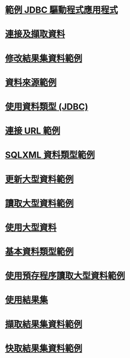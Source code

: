 # [範例 JDBC 驅動程式應用程式](sample-jdbc-driver-applications.md)
# [連接及擷取資料](connecting-and-retrieving-data.md)
# [修改結果集資料範例](modifying-result-set-data-sample.md)
# [資料來源範例](data-source-sample.md)
# [使用資料類型 (JDBC)](working-with-data-types-jdbc.md)
# [連接 URL 範例](connection-url-sample.md)
# [SQLXML 資料類型範例](sqlxml-data-type-sample.md)
# [更新大型資料範例](updating-large-data-sample.md)
# [讀取大型資料範例](reading-large-data-sample.md)
# [使用大型資料](working-with-large-data.md)
# [基本資料類型範例](basic-data-types-sample.md)
# [使用預存程序讀取大型資料範例](reading-large-data-with-stored-procedures-sample.md)
# [使用結果集](working-with-result-sets.md)
# [擷取結果集資料範例](retrieving-result-set-data-sample.md)
# [快取結果集資料範例](caching-result-set-data-sample.md)
